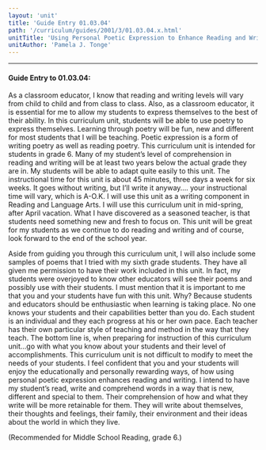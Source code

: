 ```yaml
---
layout: 'unit'
title: 'Guide Entry 01.03.04'
path: '/curriculum/guides/2001/3/01.03.04.x.html'
unitTitle: 'Using Personal Poetic Expression to Enhance Reading and Writing'
unitAuthor: 'Pamela J. Tonge'
---
```


<body>
<hr/>
 <h4>
  Guide Entry to 01.03.04:
 </h4>
 <p>
  As a classroom educator, I know that reading and writing levels will vary from child to child and from class to class. Also, as a classroom educator, it is essential for me to allow my students to express themselves to the best of their ability. In this curriculum unit, students will be able to use poetry to express themselves. Learning through poetry will be fun, new and different for most students that I will be teaching. Poetic expression is a form of writing poetry as well as reading poetry. This curriculum unit is intended for students in grade 6. Many of my student’s level of comprehension in reading and writing will be at least two years below the actual grade they are in. My students will be able to adapt quite easily to this unit. The instructional time for this unit is about 45 minutes, three days a week for six weeks. It goes without writing, but I’ll write it anyway…. your instructional time will vary, which is A-O.K. I will use this unit as a writing component in Reading and Language Arts. I will use this curriculum unit in mid-spring, after April vacation. What I have discovered as a seasoned teacher, is that students need something new and fresh to focus on. This unit will be great for my students as we continue to do reading and writing and of course, look forward to the end of the school year.
 </p>
<p>
  Aside from guiding you through this curriculum unit, I will also include some samples of poems that I tried with my sixth grade students. They have all given me permission to have their work included in this unit. In fact, my students were overjoyed to know other educators will see their poems and possibly use with their students. I must mention that it is important to me that you and your students have fun with this unit. Why? Because students and educators should be enthusiastic when learning is taking place. No one knows your students and their capabilities better than you do. Each student is an individual and they each progress at his or her own pace. Each teacher has their own particular style of teaching and method in the way that they teach. The bottom line is, when preparing for instruction of this curriculum unit…go with what you know about your students and their level of accomplishments. This curriculum unit is not difficult to modify to meet the needs of your students. I feel confident that you and your students will enjoy the educationally and personally rewarding ways, of how using personal poetic expression enhances reading and writing. I intend to have my student’s read, write and comprehend words in a way that is new, different and special to them. Their comprehension of how and what they write will be more retainable for them. They will write about themselves, their thoughts and feelings, their family, their environment and their ideas about the world in which they live.
 </p>
<p>
  (Recommended for Middle School Reading, grade 6.)
 </p>

</body>
